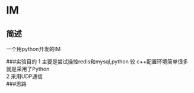 # IM

## 简述
一个用python开发的IM<br>

###实验目的
1 主要是尝试操控redis和mysql,python 较 c++配置环境简单很多就是采用了Python <br>
2 采用UDP通信<br>
###思路
